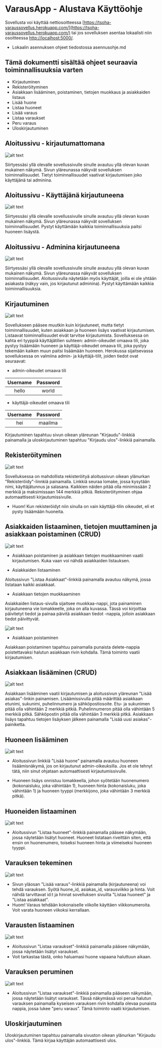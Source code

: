 # VarausApp - Alustava Käyttöohje

Sovellusta voi käyttää nettiosoitteessa [https://tsoha-varaussovellus.herokuapp.com/](https://tsoha-varaussovellus.herokuapp.com/) tai jos sovelluksen asentaa lokaalisti niin osoitteessa [http://localhost:5000/](http://localhost:5000/).

- Lokaalin asennuksen ohjeet tiedostossa asennusohje.md


## Tämä dokumentti sisältää ohjeet seuraavia toiminnallisuuksia varten
- Kirjautuminen
- Rekisteröityminen
- Asiakkaan lisääminen, poistaminen, tietojen muokkaus ja asiakkaiden listaus
- Lisää huone
- Listaa huoneet
- Lisää varaus
- Listaa varaukset
- Peru varaus
- Uloskirjautuminen

## Aloitussivu - kirjautumattomana

![alt text](https://github.com/toasterkone/HotellihuoneidenVarausjarjestelma/blob/master/documentation/kayttotarkoituskuvia/Aloitussivu_kirjautumaton.png "Kuva aloitussivusta kirjautumattomana")

Siirtyessäsi yllä olevalle sovellussivulle sinulle avautuu yllä olevan kuvan mukainen näkymä. Sivun yläreunassa näkyvät sovelluksen toiminnallisuudet. Tietyt toiminnallisuudet vaativat kirjautumisen joko käyttäjänä tai adminina.

## Aloitussivu - Käyttäjänä kirjautuneena

![alt text](https://github.com/toasterkone/HotellihuoneidenVarausjarjestelma/blob/master/documentation/kayttotarkoituskuvia/Aloitussivu_k%C3%A4ytt%C3%A4j%C3%A4.png "Kuva aloitussivusta käyttäjänä kirjautuneena")

Siirtyessäsi yllä olevalle sovellussivulle sinulle avautuu yllä olevan kuvan mukainen näkymä. Sivun yläreunassa näkyvät sovelluksen toiminnallisuudet. Pystyt käyttämään kaikkia toiminnallisuuksia paitsi huoneen lisäystä.

## Aloitussivu - Adminina kirjautuneena

![alt text](https://github.com/toasterkone/HotellihuoneidenVarausjarjestelma/blob/master/documentation/kayttotarkoituskuvia/Aloitussivu_Admin.png "Kuva aloitussivusta adminina kirjautuneena")

Siirtyessäsi yllä olevalle sovellussivulle sinulle avautuu yllä olevan kuvan mukainen näkymä. Sivun yläreunassa näkyvät sovelluksen toiminnallisuudet. Aloitussivulla näytetään myös käyttäjät, joilla ei ole yhtään asiakasta (näkyy vain, jos kirjautunut adminina). Pystyt käyttämään kaikkia toiminnallisuuksia. 


## Kirjautuminen

![alt text](https://github.com/toasterkone/HotellihuoneidenVarausjarjestelma/blob/master/documentation/kayttotarkoituskuvia/Kirjautuminen_sivu.png "Kuva kirjautumissivusta")


Sovellukseen pääsee muutkin kuin kirjautuneet, mutta tietyt toiminnallisuudet, kuten asiakkaan ja huoneen lisäys vaativat kirjautumisen. Listaavat toiminnallisuudet eivät tarvitse kirjautumista. Sovelluksessa on kahta eri tyyppiä käyttäjätilien suhteen: admin-oikeudet omaava tili, joka pystyy lisäämään huoneen ja käyttäjä-oikeudet omaava tili, joka pystyy tekemään kaiken muun paitsi lisäämään huoneen. Herokussa sijaitsevassa sovelluksessa on valmiina admin- ja käyttäjä-tilit, joiden tiedot ovat seuraavat:

- admin-oikeudet omaava tili

| Username | Password |
|:--------:|:--------:|
| hello    |    world |

- käyttäjä-oikeudet omaava tili

| Username | Password |
|:--------:|:--------:|
| hei      |   maailma|

Kirjautuminen tapahtuu sivun oikean yläreunan "Kirjaudu"-linkkiä painamalla ja uloskirjautuminen tapahtuu "Kirjaudu ulos"-linkkiä painamalla.

## Rekisteröityminen
![alt text](https://github.com/toasterkone/HotellihuoneidenVarausjarjestelma/blob/master/documentation/kayttotarkoituskuvia/rekisteroityminen.png "Rekisteröitymissivu")

Sovelluksessa on mahdollista rekisteröityä aloitussivun oikean ylänurkan "Rekisteröidy"-linnkiä painamalla. Linkkiä seuraa lomake, jossa kysytään nimi, käyttäjätunnus ja salasana. Kaikkien näiden pitää olla minimissään 2 merkkiä ja maksimissaan 144 merkkiä pitkiä. Rekisteröityminen ohjaa automaattisesti kirjautumissivulle. 

- Huom! Kun rekisteröidyt niin sinulla on vain käyttäjä-tilin oikeudet, eli et pysty lisäämään huoneita.


## Asiakkaiden listaaminen, tietojen muuttaminen ja asiakkaan poistaminen (CRUD)
![alt text](https://github.com/toasterkone/HotellihuoneidenVarausjarjestelma/blob/master/documentation/kayttotarkoituskuvia/Listaa_asiakkaat.png "CRUD: Asiakkaiden listaaminen, muokkaaminen ja poistaminen")

- Asiakkaan poistaminen ja asiakkaan tietojen muokkaaminen vaatii kirjautumisen. Kuka vaan voi nähdä asiakkaiden listauksen.

- Asiakkaiden listaaminen

Aloitussivun "Listaa Asiakkaat"-linkkiä painamalla avautuu näkymä, jossa listataan kaikki asiakkaat.

- Asiakkaan tietojen muokkaaminen

Asiakkaiden listaus-sivulla sijaitsee muokkaa-nappi, jota painaminen kirjautuneena vie lomakkeelle, joka on alla kuvassa. Tässä voi kirjoittaa päivitetyt tiedot ja painaa päivitä asiakkaan tiedot -nappia, jolloin asiakkaan tiedot päivittyvät.

![alt text](https://github.com/toasterkone/HotellihuoneidenVarausjarjestelma/blob/master/documentation/kayttotarkoituskuvia/P%C3%A4ivit%C3%A4_asiakas.png "Asiakkaan tietojen päivittäminen")

- Asiakkaan poistaminen

Asiakkaan poistaminen tapahtuu painamalla punaista delete-nappia poistettavaksi halutun asiakkaan rivin kohdalla. Tämä toiminto vaatii kirjautumisen.


## Asiakkaan lisääminen (CRUD)

![alt text](https://github.com/toasterkone/HotellihuoneidenVarausjarjestelma/blob/master/documentation/kayttotarkoituskuvia/Lis%C3%A4%C3%A4_asiakas.png "Lomake, jolla asiakas lisätään.")

Asiakkaan lisääminen vaatii kirjautumisen ja aloitussivun yläreunan "Lisää asiakas"-linkin painamisen. Lisäämissivulla pitää määrittää asiakkaan etunimi, sukunimi, puhelinnumero ja sähköpostiosoite. Etu- ja sukunimen pitää olla vähintään 2 merkkiä pitkiä. Puhelinnumeron pitää olla vähintään 5 merkkiä pitkä. Sähköpostin pitää olla vähintään 3 merkkiä pitkä. Asiakkaan lisäys tapahtuu tietojen lisäyksen jälkeen painamalla "Lisää uusi asiakas"-painiketta. 


## Huoneen lisääminen

![alt text](https://github.com/toasterkone/HotellihuoneidenVarausjarjestelma/blob/master/documentation/kayttotarkoituskuvia/Lis%C3%A4%C3%A4_huone.png "Lomake, jolla huone lisätään.")

- Aloitussivun linkkiä "Lisää huone" painamalla avautuu huoneen lisäämisnäkymä, jos on kirjautunut admin-oikeuksilla. Jos et ole tehnyt tätä, niin sinut ohjataan automaattisesti kirjautumissivulle.

- Huoneen lisäys onnistuu lomakkeella, johon syötetään huonenumero (kokonaisluku, joka vähintään 1), huoneen hinta (kokonaisluku, joka vähintään 1) ja huoneen tyyppi (merkkijono, joka vähintään 3 merkkiä pitkä).

## Huoneiden listaaminen

![alt text](https://github.com/toasterkone/HotellihuoneidenVarausjarjestelma/blob/master/documentation/kayttotarkoituskuvia/Listaa_huoneet.png "Huoneiden listaus, huonenumero, hinta, tyyppi")

- Aloitussivun "Listaa huoneet"-linkkiä painamalla pääsee näkymään, jossa näytetään lisätyt huoneet. Huoneet listataan riveittäin siten, että ensin on huonenumero, toiseksi huoneen hinta ja viimeiseksi huoneen tyyppi.

## Varauksen tekeminen
![alt text](https://github.com/toasterkone/HotellihuoneidenVarausjarjestelma/blob/master/documentation/kayttotarkoituskuvia/Varauksen_tekeminen.png "Lomake, jolla varaus lisätään.")

- Sivun yläosan "Lisää varaus"-linkkiä painamalla (kirjautuneena) voi tehdä varauksen. Syötä huone_id, asiakas_id, varausviikko ja hinta. Voit nähdä tarvittavat id:t ja hinnat sovelluksen sivuilta "Listaa huoneet" ja "Listaa asiakkaat".
- Huom! Varaus tehdään kokonaiselle viikolle käyttäen viikkonumeroita. Voit varata huoneen viikoksi kerrallaan.

## Varausten listaaminen

![alt text](https://github.com/toasterkone/HotellihuoneidenVarausjarjestelma/blob/master/documentation/kayttotarkoituskuvia/Listaa_varaukset.png "Varausten listaaminen")

- Aloitussivun "Listaa varaukset"-linkkiä painamalla pääsee näkymään, jossa näytetään lisätyt varaukset.
- Voit tarkastaa tästä, onko haluamasi huone vapaana haluttuun aikaan.

## Varauksen peruminen
![alt text](https://github.com/toasterkone/HotellihuoneidenVarausjarjestelma/blob/master/documentation/kayttotarkoituskuvia/Listaa_varaukset.png "varauksen peruminen")

- Aloitussivun "Listaa varaukset"-linkkiä painamalla pääseen näkymään, jossa näytetään lisätyt varaukset. Tässä näkymässä voi perua halutun varauksen painamalla kyseisen varauksen rivin kohdalla olevaa punaista nappia, jossa lukee "peru varaus". Tämä toiminto vaatii kirjautumisen.

## Uloskirjautuminen

Uloskirjautuminen tapahtuu painamalla sivuston oikean ylänurkan "Kirjaudu ulos"-linkkiä. Tämä kirjaa käyttäjän automaattisesti ulos.






